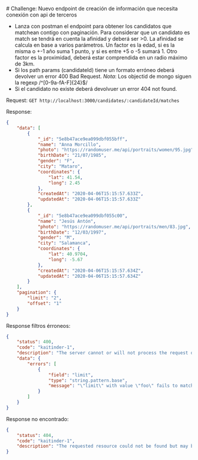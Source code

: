 # Challenge: Nuevo endpoint de creación de información que necesita conexión con api de terceros

- Lanza con postman el endpoint para obtener los candidatos que matchean contigo con paginación. Para considerar que un candidato es match se tendrá en cuenta la afinidad y deberá ser >0.
La afinidad se calcula en base a varios parámetros. Un factor es la edad, si es la misma o +-1 año suma 1 punto, y si es entre +5 o -5 sumará 1. Otro factor es la proximidad, deberá estar comprendida en un radio máximo de 3km.
- Si los path params (candidateId) tiene un formato erróneo deberá devolver un error 400 Bad Request. *Nota*: Los objectid de mongo siguen la regexp /^[0-9a-fA-F]{24}$/
- Si el candidato no existe deberá devolvuer un error 404 not found.

Request: `GET http://localhost:3000/candidates/:candidateId/matches`

Response:

```json
{
    "data": [
        {
            "_id": "5e8b47ace9ea099dbf055bff",
            "name": "Anna Morcillo",
            "photo": "https://randomuser.me/api/portraits/women/95.jpg",
            "birthDate": "21/07/1985",
            "gender": "F",
            "city": "Mataro",
            "coordinates": {
                "lat": 41.54,
                "long": 2.45
            },
            "createdAt": "2020-04-06T15:15:57.633Z",
            "updatedAt": "2020-04-06T15:15:57.633Z"
        },
        {
            "_id": "5e8b47ace9ea099dbf055c00",
            "name": "Jesús Antón",
            "photo": "https://randomuser.me/api/portraits/men/83.jpg",
            "birthDate": "12/03/1997",
            "gender": "M",
            "city": "Salamanca",
            "coordinates": {
                "lat": 40.9704,
                "long": -5.67
            },
            "createdAt": "2020-04-06T15:15:57.634Z",
            "updatedAt": "2020-04-06T15:15:57.634Z"
        }
    ],
    "pagination": {
        "limit": "2",
        "offset": "1"
    }
}
```

Response filtros érroneos:

```json
{
    "status": 400,
    "code": "kaitinder-1",
    "description": "The server cannot or will not process the request due to an apparent client error.",
    "data": {
        "errors": [
            {
                "field": "limit",
                "type": "string.pattern.base",
                "message": "\"limit\" with value \"foo\" fails to match the required pattern: /^\\d+$/"
            }
        ]
    }
}
```

Response no encontrado:

```json
{
    "status": 404,
    "code": "kaitinder-1",
    "description": "The requested resource could not be found but may be available in the future. Subsequent requests by the client are permissible."
}
```
